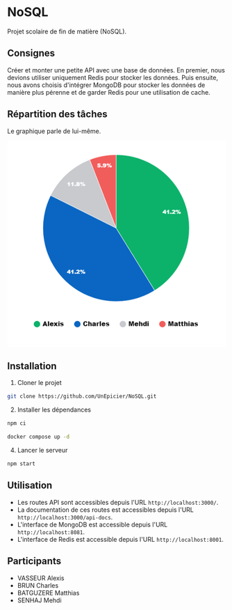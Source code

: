 # NoSQL

Projet scolaire de fin de matière (NoSQL).

## Consignes

Créer et monter une petite API avec une base de données.
En premier, nous devions utiliser uniquement Redis pour stocker les données. Puis ensuite, nous avons choisis d'intégrer MongoDB pour stocker les données de manière plus pérenne et de garder Redis pour une utilisation de cache.

## Répartition des tâches

Le graphique parle de lui-même.

![Répartition des tâches](./assets/chart.png)

## Installation

1. Cloner le projet

```bash
git clone https://github.com/UnEpicier/NoSQL.git
```

2. Installer les dépendances

```bash
npm ci
```

```bash
docker compose up -d
```

4. Lancer le serveur

```bash
npm start
```

## Utilisation

-   Les routes API sont accessibles depuis l'URL `http://localhost:3000/`.
-   La documentation de ces routes est accessibles depuis l'URL `http://localhost:3000/api-docs`.
-   L'interface de MongoDB est accessible depuis l'URL `http://localhost:8081`.
-   L'interface de Redis est accessible depuis l'URL `http://localhost:8001`.

## Participants

-   VASSEUR Alexis
-   BRUN Charles
-   BATGUZERE Matthias
-   SENHAJ Mehdi
